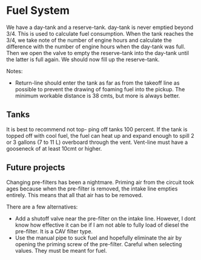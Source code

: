 # Fuel System

We have a day-tank and a reserve-tank. day-tank is never emptied beyond 3/4. This is used to calculate fuel consumption. When the tank reaches the 3/4, we take note of the number of engine hours and calculate the difference with the number of engine hours when the day-tank was full. Then we open the valve to empty the reserve-tank into the day-tank until the latter is full again.
We should now fill up the reserve-tank.


Notes:
- Return-line should enter the tank as far as from the takeoff line as possible to prevent the drawing of foaming fuel into the pickup. The minimum workable distance is 38 cmts, but more is always better.

## Tanks

It is best to recommend not top- ping off tanks 100 percent. If the tank is topped off with cool fuel, the fuel can heat up and expand enough to spill 2 or 3 gallons (7 to 11 L) overboard through the vent. Vent-line must have a gooseneck of at least 10cmt or higher. 

## Future projects

Changing pre-filters has been a nightmare. Priming air from the circuit took ages because when the pre-filter is removed, the intake line empties entirely.
This means that all that air has to be removed.

There are a few alternatives:
- Add a shutoff valve near the pre-filter on the intake line. However, I dont know how effective it can be if I am not able to fully load of diesel the pre-filter. It is a CAV filter type.
- Use the manual pipe to suck fuel and hopefully eliminate the air by opening the priming screw of the pre-filter. Careful when selecting values. They must be meant for fuel.
